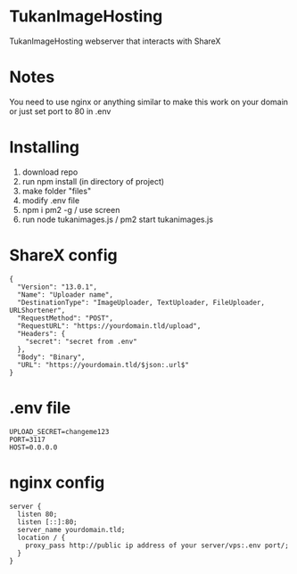 # TukanImageHosting
TukanImageHosting webserver that interacts with ShareX

# Notes
You need to use nginx or anything similar to make this work on your domain or just set port to 80 in .env

# Installing
1. download repo
2. run npm install (in directory of project)
3. make folder "files"
4. modify .env file
5. npm i pm2 -g / use screen
6. run node tukanimages.js / pm2 start tukanimages.js

# ShareX config
```
{
  "Version": "13.0.1",
  "Name": "Uploader name",
  "DestinationType": "ImageUploader, TextUploader, FileUploader, URLShortener",
  "RequestMethod": "POST",
  "RequestURL": "https://yourdomain.tld/upload",
  "Headers": {
    "secret": "secret from .env"
  },
  "Body": "Binary",
  "URL": "https://yourdomain.tld/$json:.url$"
}
```
# .env file
```
UPLOAD_SECRET=changeme123
PORT=3117
HOST=0.0.0.0
```
# nginx config
```
server {
  listen 80;
  listen [::]:80;
  server_name yourdomain.tld;
  location / {
    proxy_pass http://public ip address of your server/vps:.env port/;
  }
}
```

